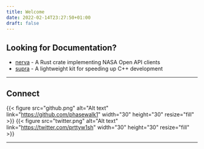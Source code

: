 ```yaml
---
title: Welcome
date: 2022-02-14T23:27:50+01:00
draft: false
---
```


## Looking for Documentation?
* [nerva](https://docs.rs/voyager_client/0.3.6/nerva/) - A Rust crate implementing NASA Open API clients
* [supra](https://phasewalk1.github.io/docsupra) - A lightweight kit for speeding up C++ development
---
## Connect
{{< figure src="github.png" alt="Alt text" link="https://github.com/phasewalk1" width="30" height="30" resize="fill" >}} 
{{< figure src="twitter.png" alt="Alt text" link="https://twitter.com/prttyw1sh" width="30" height="30" resize="fill" >}}
___
